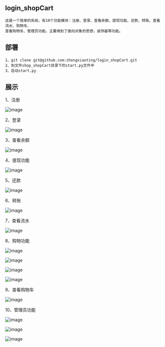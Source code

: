 ## login_shopCart
    这是一个简单的系统，有10个功能模块：注册、登录、查看余额、提现功能、还款、转账、查看流水、购物车、
    查看购物车、管理员功能，主要用到了面向对象的思想，装饰器等功能。
    
## 部署
    1、git clone git@github.com:zhongxiaoting/login_shopCart.git
    2、到文件shop_shopCart目录下的start.py文件中
    3、启动start.py
    
## 展示
1、注册

![image](https://user-images.githubusercontent.com/49242954/124687839-51339700-df08-11eb-9558-bd68bbb912c6.png)


2、登录

![image](https://user-images.githubusercontent.com/49242954/124688475-68bf4f80-df09-11eb-836a-707f70328087.png)


3、查看余额

![image](https://user-images.githubusercontent.com/49242954/124688536-84c2f100-df09-11eb-9ba9-dcca15bd5c72.png)


4、提现功能

![image](https://user-images.githubusercontent.com/49242954/124687921-83dd8f80-df08-11eb-8fe2-e221fa839b42.png)


5、还款

![image](https://user-images.githubusercontent.com/49242954/124687939-8d66f780-df08-11eb-9b0c-0c139c3eb1d8.png)


6、转账

![image](https://user-images.githubusercontent.com/49242954/124687991-a66fa880-df08-11eb-9d45-0e78b9181f81.png)


7、查看流水

![image](https://user-images.githubusercontent.com/49242954/124688027-b38c9780-df08-11eb-91cd-87bbdedd3d0c.png)


8、购物功能

![image](https://user-images.githubusercontent.com/49242954/124688123-d454ed00-df08-11eb-8c4d-12ef2d2bee30.png)

![image](https://user-images.githubusercontent.com/49242954/124688138-dae36480-df08-11eb-83f0-383b2399efdc.png)

![image](https://user-images.githubusercontent.com/49242954/124688160-e46ccc80-df08-11eb-91d2-cb3f86ac91f9.png)

![image](https://user-images.githubusercontent.com/49242954/124688288-1716c500-df09-11eb-9c5e-37e441c587d9.png)


9、查看购物车

![image](https://user-images.githubusercontent.com/49242954/124688261-0d8d5d00-df09-11eb-9079-019dc5ee3e29.png)


10、管理员功能

![image](https://user-images.githubusercontent.com/49242954/124688348-2e55b280-df09-11eb-98e2-880f66974686.png)

![image](https://user-images.githubusercontent.com/49242954/124688370-3877b100-df09-11eb-9f2e-2a012799385e.png)

![image](https://user-images.githubusercontent.com/49242954/124688393-4299af80-df09-11eb-972b-213b92a2e28e.png)







